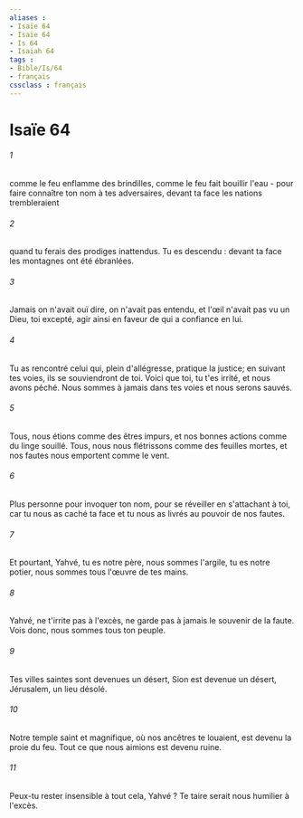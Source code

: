 ```yaml
---
aliases : 
- Isaïe 64
- Isaïe 64
- Is 64
- Isaiah 64
tags : 
- Bible/Is/64
- français
cssclass : français
---
```


# Isaïe 64

###### 1
comme le feu enflamme des brindilles, comme le feu fait bouillir l'eau - pour faire connaître ton nom à tes adversaires, devant ta face les nations trembleraient 
###### 2
quand tu ferais des prodiges inattendus. Tu es descendu : devant ta face les montagnes ont été ébranlées. 
###### 3
Jamais on n'avait ouï dire, on n'avait pas entendu, et l'œil n'avait pas vu un Dieu, toi excepté, agir ainsi en faveur de qui a confiance en lui. 
###### 4
Tu as rencontré celui qui, plein d'allégresse, pratique la justice; en suivant tes voies, ils se souviendront de toi. Voici que toi, tu t'es irrité, et nous avons péché. Nous sommes à jamais dans tes voies et nous serons sauvés. 
###### 5
Tous, nous étions comme des êtres impurs, et nos bonnes actions comme du linge souillé. Tous, nous nous flétrissons comme des feuilles mortes, et nos fautes nous emportent comme le vent. 
###### 6
Plus personne pour invoquer ton nom, pour se réveiller en s'attachant à toi, car tu nous as caché ta face et tu nous as livrés au pouvoir de nos fautes. 
###### 7
Et pourtant, Yahvé, tu es notre père, nous sommes l'argile, tu es notre potier, nous sommes tous l'œuvre de tes mains. 
###### 8
Yahvé, ne t'irrite pas à l'excès, ne garde pas à jamais le souvenir de la faute. Vois donc, nous sommes tous ton peuple. 
###### 9
Tes villes saintes sont devenues un désert, Sion est devenue un désert, Jérusalem, un lieu désolé. 
###### 10
Notre temple saint et magnifique, où nos ancêtres te louaient, est devenu la proie du feu. Tout ce que nous aimions est devenu ruine. 
###### 11
Peux-tu rester insensible à tout cela, Yahvé ? Te taire serait nous humilier à l'excès. 
